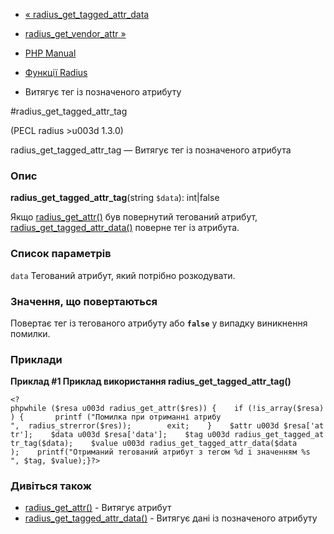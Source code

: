 - [«
radius_get_tagged_attr_data](function.radius-get-tagged-attr-data.md)
- [radius_get_vendor_attr »](function.radius-get-vendor-attr.md)

- [PHP Manual](index.md)
- [Функції Radius](ref.radius.md)
- Витягує тег із позначеного атрибуту

#radius_get_tagged_attr_tag

(PECL radius \>u003d 1.3.0)

radius_get_tagged_attr_tag — Витягує тег із позначеного атрибута

### Опис

**radius_get_tagged_attr_tag**(string `$data`): int\|false

Якщо [radius_get_attr()](function.radius-get-attr.md) був повернутий
тегований атрибут,
[radius_get_tagged_attr_data()](function.radius-get-tagged-attr-data.md)
поверне тег із атрибута.

### Список параметрів

`data`
Тегований атрибут, який потрібно розкодувати.

### Значення, що повертаються

Повертає тег із тегованого атрибуту або **`false`** у випадку
виникнення помилки.

### Приклади

**Приклад #1 Приклад використання **radius_get_tagged_attr_tag()****

` <?phpwhile ($resa u003d radius_get_attr($res)) {    if (!is_array($resa)) {       printf ("Помилка при отриманні атрибу
",  radius_strerror($res));        exit;    }    $attr u003d $resa['attr'];    $data u003d $resa['data'];    $tag u003d radius_get_tagged_attr_tag($data);    $value u003d radius_get_tagged_attr_data($data );    printf("Отриманий тегований атрибут з тегом %d і значенням %s
", $tag, $value);}?> `

### Дивіться також

- [radius_get_attr()](function.radius-get-attr.md) - Витягує
атрибут
- [radius_get_tagged_attr_data()](function.radius-get-tagged-attr-data.md) -
Витягує дані із позначеного атрибуту
